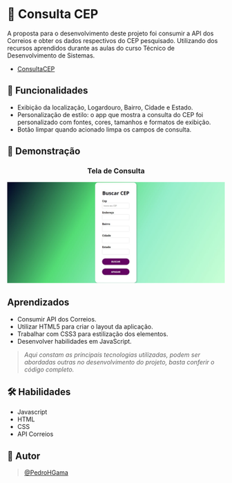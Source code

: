 
# 📧 Consulta CEP

A proposta para o desenvolvimento deste projeto foi consumir a API dos Correios e obter os dados respectivos do CEP pesquisado. Utilizando dos recursos aprendidos durante as aulas do curso Técnico de Desenvolvimento de Sistemas.
- [ConsultaCEP](https://search-cep-api.vercel.app/)
## 📌 Funcionalidades

- Exibição da localização, Logardouro, Bairro, Cidade e Estado.
- Personalização de estilo: o app que mostra a consulta do CEP foi personalizado com fontes, cores, tamanhos e formatos de exibição.
- Botão limpar quando acionado limpa os campos de consulta.

## 🌝 Demonstração

<div align="center">
  <h3>Tela de Consulta</h3>
  <img src="./images/tela%20de%20login.jpg" alt="tela de login" />
</div>

## Aprendizados

- Consumir API dos Correios. 
- Utilizar HTML5 para criar o layout da aplicação.
- Trabalhar com CSS3 para estilização dos elementos.
- Desenvolver habilidades em JavaScript.

> <em>Aqui constam as principais tecnologias utilizadas, podem ser abordadas outras no desenvolvimento do projeto, basta conferir o código completo. </em>


## 🛠 Habilidades
- Javascript
- HTML 
- CSS
- API Correios

## 🧑 Autor

>[@PedroHGama](https://www.github.com/pedrohgama)

